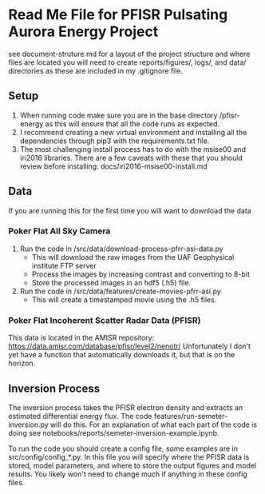 # Read Me File for PFISR Pulsating Aurora Energy Project
see document-struture.md for a layout of the project structure and where files are located
you will need to create reports/figures/, logs/, and data/ directories as these are included in my .gitignore file.

## Setup
1. When running code make sure you are in the base directory /pfisr-energy as this will ensure that all the code runs as expected.
2. I recommend creating a new virtual environment and installing all the dependencies through pip3 with the requirements.txt file.
3. The most challenging install process has to do with the msise00 and iri2016 libraries. There are a few caveats with these that you should review before installing: docs/iri2016-msise00-install.md

## Data
If you are running this for the first time you will want to download the data

### Poker Flat All Sky Camera
1. Run the code in /src/data/download-process-pfrr-asi-data.py
    - This will download the raw images from the UAF Geophysical institute FTP server
    - Process the images by increasing contrast and converting to 8-bit
    - Store the processed images in an hdf5 (.h5) file.
2. Run the code in /src/data/features/create-movies-pfrr-asi.py
    - This will create a timestamped movie using the .h5 files.

### Poker Flat Incoherent Scatter Radar Data (PFISR)
This data is located in the AMISR repository: https://data.amisr.com/database/pfisr/level2/nenotr/
Unfortunately I don't yet have a function that automatically downloads it, but that is on the horizon.

## Inversion Process
The inversion process takes the PFISR electron density and extracts an estimated differential energy flux. The code features/run-semeter-inversion.py will do this. For an explanation of what each part of the code is doing see notebooks/reports/semeter-inversion-example.ipynb.

To run the code you should create a config file, some examples are in src/config/config_*.py. In this file you will specify where the PFISR data is stored, model parameters, and where to store the output figures and model results. You likely won't need to change much if anything in these config files.
